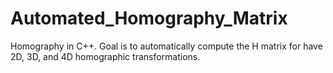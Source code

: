 # Automated_Homography_Matrix
Homography in C++. Goal is to automatically compute the H matrix for have 2D, 3D, and 4D homographic transformations. 


